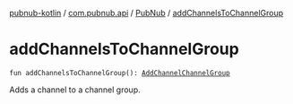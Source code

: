 [pubnub-kotlin](../../index.md) / [com.pubnub.api](../index.md) / [PubNub](index.md) / [addChannelsToChannelGroup](./add-channels-to-channel-group.md)

# addChannelsToChannelGroup

`fun addChannelsToChannelGroup(): `[`AddChannelChannelGroup`](../../com.pubnub.api.endpoints.channel_groups/-add-channel-channel-group/index.md)

Adds a channel to a channel group.

